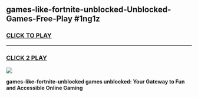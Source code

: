 
## games-like-fortnite-unblocked-Unblocked-Games-Free-Play #1ng1z
<h3>
<a href="https://us.freeplayer.one?title=games-like-fortnite-unblocked&ref=9M">CLICK TO PLAY</a></h3>
<hr>

<h3>
<a href="https://us.freeplayer.one?title=games-like-fortnite-unblocked&ref=9M">CLICK 2 PLAY</a>
  
</h3>

<a href="https://us.freeplayer.one?title=games-like-fortnite-unblocked&ref=9M"><img src="https://clearcache.store/games.png"></a>


**games-like-fortnite-unblocked games unblocked: Your Gateway to Fun and Accessible Online Gaming**
